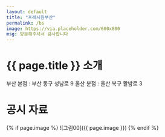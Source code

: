 ```yaml
---
layout: default
title: "프레시원부산"
permalink: /bs
image: https://via.placeholder.com/600x800
msg: 방문해주셔서 감사합니다
---
```


# {{ page.title }} 소개

부산 본점 : 부산 동구 성남로 9
울산 분점 : 울산 북구 활밤로 3

# 공시 자료

{% if page.image %}
![그림00]({{ page.image }})
{% endif %}
